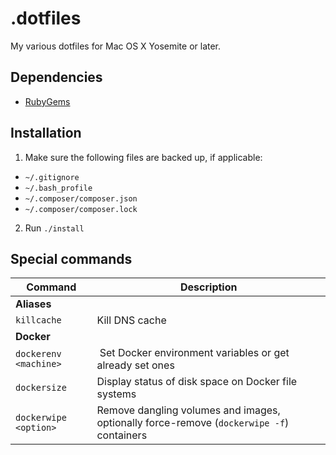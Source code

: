 # .dotfiles

My various dotfiles for Mac OS X Yosemite or later.

## Dependencies

- [RubyGems](https://rubygems.org/pages/download)

## Installation

1. Make sure the following files are backed up, if applicable:
  - `~/.gitignore`
  - `~/.bash_profile`
  - `~/.composer/composer.json`
  - `~/.composer/composer.lock`
2. Run `./install`

## Special commands

| Command               | Description                                                                              |
| ---------             | -----                                                                                    |
| __Aliases__           |                                                                                          |
| `killcache`           | Kill DNS cache                                                                           |  
| __Docker__            |                                                                                          |
| `dockerenv <machine>` |  Set Docker environment variables or get already set ones                                |
| `dockersize`          | Display status of disk space on Docker file systems                                      |
| `dockerwipe <option>` | Remove dangling volumes and images, optionally force-remove (`dockerwipe -f`) containers |
